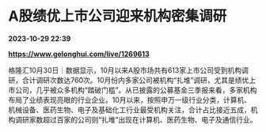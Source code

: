 # A股绩优上市公司迎来机构密集调研

**2023-10-29 22:39**

**https://www.gelonghui.com/live/1269613**

格隆汇10月30日｜数据显示，10月以来A股市场共有613家上市公司受到机构调研，合计调研次数达760次。10月份内多家公司被机构“扎堆”调研，尤其是绩优上市公司，几乎被众多机构“踏破门槛”。从已披露的公募基金三季报来看，多家机构布局了业绩表现亮眼的行业企业。10月以来，按照申万一级行业分类，计算机、机械设备、医药生物、电子及基础化工行业最受机构关注，合计占比接近五成，机构调研家数超过百家的公司则“扎堆”出现在计算机、医药生物、电子及通信行业。